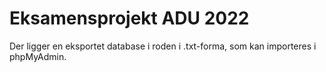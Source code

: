# Eksamensprojekt ADU 2022

Der ligger en eksportet database i roden i .txt-forma, som kan importeres i phpMyAdmin.
